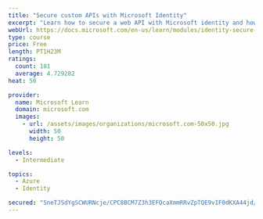 ```yaml
---
title: "Secure custom APIs with Microsoft Identity"
excerpt: "Learn how to secure a web API with Microsoft identity and how to call it from another application."
webUrl: https://docs.microsoft.com/en-us/learn/modules/identity-secure-custom-api/
type: course
price: Free
length: PT1H23M
ratings:
  count: 181
  average: 4.729282
heat: 50

provider:
  name: Microsoft Learn
  domain: microsoft.com
  images:
    - url: /assets/images/organizations/microsoft.com-50x50.jpg
      width: 50
      height: 50

levels:
  - Intermediate

topics:
  - Azure
  - Identity

secured: "SneTJSdYgSCWURNcje/CPC8BCM7Z3h3EFQcaXmmRRvZpTQE9vIF0dKXA44jd/m8GfoQ45uts4KHFd5ft7KXoPqBoBriVlrE+7taYsbxqJDNsHE0Ir9CNjZrbvaTwsTXbE7KXHLUEB/1pqVbvdNdtum2SM3dePeZ9JjeicaLqrB9/+rpOnnHFQL1JWrzT8qGWBwfHkO8m3Li7qmHaLGO/bSn98ZVfzm3O1VTKzCEWq1OUFfIMf6oYWtA2Wza2sXDp4xNNE4SMKOC+r4PiKgr1H7Q7Z306l2neNAICKoAz/TIexHPoICFlaG0vCoUEaMVuXnf/obZ6NhfZQCnZ9268PVt1EkMnRKxp+p0gGQ/knFMvMxu4PTsRQjDY28zN71QfnnkI3XPobLNWuPhPeVzk3LVSXY45v74ZZ9gsLGGdRAo=;rSaFSaTXeKpFJz3MSDnKWw=="
---
```


